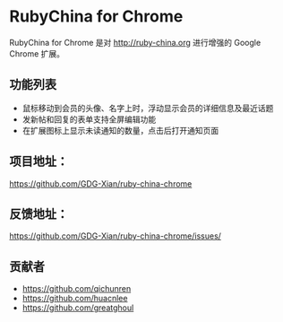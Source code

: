 RubyChina for Chrome
======================

RubyChina for Chrome 是对 http://ruby-china.org 进行增强的 Google Chrome 扩展。

## 功能列表

 * 鼠标移动到会员的头像、名字上时，浮动显示会员的详细信息及最近话题
 * 发新帖和回复的表单支持全屏编辑功能
 * 在扩展图标上显示未读通知的数量，点击后打开通知页面

## 项目地址：

https://github.com/GDG-Xian/ruby-china-chrome

## 反馈地址：

https://github.com/GDG-Xian/ruby-china-chrome/issues/

## 贡献者

 * https://github.com/qichunren
 * https://github.com/huacnlee
 * https://github.com/greatghoul
